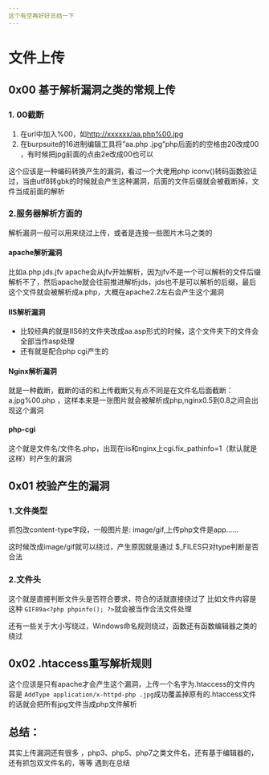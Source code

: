 ```yaml
---
这个有空再好好总结一下
---
```


# 文件上传

## 0x00 基于解析漏洞之类的常规上传

###  1. 00截断

1. 在url中加入%00，如[http://xxxxxx/aa.php%00.jpg](http://xxxx/shell.php%00.jpg)
2. 在burpsuite的16进制编辑工具将”aa.php .jpg”php后面的的空格由20改成00 ，有时候把jpg前面的点由2e改成00也可以

这个应该是一种编码转换产生的漏洞，看过一个大佬用php iconv\(\)转码函数验证过，当由utf8转gbk的时候就会产生这种漏洞，后面的文件后缀就会被截断掉，文件当成前面的解析

### 2.服务器解析方面的

解析漏洞一般可以用来绕过上传，或者是连接一些图片木马之类的

#### apache解析漏洞

比如a.php.jds.jfv apache会从jfv开始解析，因为jfv不是一个可以解析的文件后缀解析不了，然后apache就会往前推进解析jds，jds也不是可以解析的后缀，最后这个文件就会被解析成a.php，大概在apache2.2左右会产生这个漏洞

#### IIS解析漏洞

- 比较经典的就是IIS6的文件夹改成aa.asp形式的时候，这个文件夹下的文件会全部当作asp处理
- 还有就是配合php cgi产生的

#### Nginx解析漏洞

就是一种截断，截断的话的和上传截断又有点不同是在文件名后面截断：a.jpg%00.php ，这样本来是一张图片就会被解析成php,nginx0.5到0.8之间会出现这个漏洞

#### php-cgi

这个就是文件名/文件名.php，出现在iis和nginx上cgi.fix\_pathinfo=1（默认就是这样）时产生的漏洞

## 0x01 校验产生的漏洞

### 1.文件类型

抓包改content-type字段，一般图片是: image/gif,上传php文件是app……

这时候改成image/gif就可以绕过，产生原因就是通过 $\_FILES只对type判断是否合法

### 2.文件头

这个就是直接判断文件头是否符合要求，符合的话就直接绕过了 比如文件内容是这种 `GIF89a<?php phpinfo(); ?>`就会被当作合法文件处理

还有一些关于大小写绕过，Windows命名规则绕过，函数还有函数编辑器之类的绕过

## 0x02 .htaccess重写解析规则

这个应该是只有apache才会产生这个漏洞，上传一个名字为.htaccess的文件内容是 `AddType application/x-httpd-php .jpg`成功覆盖掉原有的.htaccess文件的话就会把所有jpg文件当成php文件解析

## 总结：

其实上传漏洞还有很多 ，php3、php5、php7之类文件名。还有基于编辑器的，还有抓包双文件名的，等等 遇到在总结

